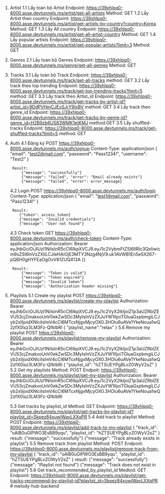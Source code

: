 1. Artist
    1.1 Lấy toàn bộ Artist
        Endpoint: https://39xhlpq0-8000.asse.devtunnels.ms/artist/get-all-artists
        Method: GET
    1.2 Lấy Artist theo country
        Endpoint: https://39xhlpq0-8000.asse.devtunnels.ms/artist/get-artists-by-country?country=Korea
        Method: GET
    1.3 Lấy All country
        Endpoint: https://39xhlpq0-8000.asse.devtunnels.ms/artist/get-all-artist-country
        Method: GET
    1.4 Lấy popular artists
        Endpoint: https://39xhlpq0-8000.asse.devtunnels.ms/artist/get-popular-artists?limit=3
        Method: GET
2. Genres
    2.1 Lấy toàn bộ Genres
        Endpoint: https://39xhlpq0-8000.asse.devtunnels.ms/genre/get-all-genres
        Method: GET
3. Tracks
    3.1 Lấy toàn bộ Track
        Endpoint: https://39xhlpq0-8000.asse.devtunnels.ms/track/get-all-tracks
        method: GET
    3.2 Lấy track theo top trending
        Endpoint: https://39xhlpq0-8000.asse.devtunnels.ms/track/get-top-trending-tracks?limit=5
        method: GET
    3.3 Lấy track theo Artist_id
        Endpoint: https://39xhlpq0-8000.asse.devtunnels.ms/track/get-tracks-by-artist-id?artist_id=9DdPVHmCJEvSJrY9IxBV
        method: GET
    3.4 Lấy track theo genre_id
        Endpoint: https://39xhlpq0-8000.asse.devtunnels.ms/track/get-tracks-by-genre-id?genre_id=H2B9zb6US83WMK1etKMJ
        method:GET
    3.5 Lấy shuffled-tracks
        Endpoint: https://39xhlpq0-8000.asse.devtunnels.ms/track/get-shuffled-tracks?limit=5
        method: GET
4. Auth
    4.1 Đăng ký
        POST https://39xhlpq0-8000.asse.devtunnels.ms/auth/signup 
        Content-Type: application/json
        { "email": "test2@mail.com", "password": "Pass1234!", "username": "Test2"  }

        Result:
            {"message": "successfully"}
            {"message": "failed", "error": "Email already exists"}
            {"message": "failed", "error": error_message}
    4.2 Login
        POST https://39xhlpq0-8000.asse.devtunnels.ms/auth/login 
        Content-Type: application/json
        { "email": "test1@mail.com", "password": "Pass1234!" }

        Result:
           {"token": access_token}
           {"message": "Invalid credentials"}
           {"message": "User not found"}
    4.3 Check token
        GET https://39xhlpq0-8000.asse.devtunnels.ms/auth/check-token 
        Content-Type: application/json 
        Authorization: Bearer eyJhbGciOiJIUzI1NiIsInR5cCI6IkpXVCJ9.eyJ1c2VybmFtZSI6IlRlc3QxIiwicm9sZSI6InVzZXIiLCJleHAiOjE3MTY3Nzg4NjV9.uk1AVWB1En5e5X267-pQBH0gHYFEaOgOvV81ZUQ413A
        {}

        Result:
            {"message": "Token is valid"}
            {"message": "Token expired"}
            {"message": "Invalid token"}
            {"message": "Authorization header missing"}
5. Playlists
    5.1 Create my playlist
        POST https://39xhlpq0-8000.asse.devtunnels.ms/playlist/create-my-playlist
        Authorization: Bearer eyJhbGciOiJIUzI1NiIsInR5cCI6IkpXVCJ9.eyJ1c2VyX2lkIjoiZ1p3aUZRblZEVU53cjZmakxoUnV0ekZwSDc3MyIsInVzZXJuYW1lIjoiTGluaGxpbmgiLCJyb2xlIjoidXNlciIsImV4cCI6MTcxNjgxMjcyOX0.3HOlu6uAVe1YkeNoua1wQ2zfX0Isz3LM3Fz-QfkIbRI
        {
            "playlist_name":"relax" 
        }
    5.6 Remove my playlist
        POST https://39xhlpq0-8000.asse.devtunnels.ms/playlist/remove-my-playlist
        Authorization: Bearer eyJhbGciOiJIUzI1NiIsInR5cCI6IkpXVCJ9.eyJ1c2VyX2lkIjoiZ1p3aUZRblZEVU53cjZmakxoUnV0ekZwSDc3MyIsInVzZXJuYW1lIjoiTGluaGxpbmgiLCJyb2xlIjoidXNlciIsImV4cCI6MTcxNjgxMjcyOX0.3HOlu6uAVe1YkeNoua1wQ2zfX0Isz3LM3Fz-QfkIbRI
        {
            "playlist_id": "hZTSUEYPgBLvZOWyV2sZ"
        }
    5.2 Get my playlists
        Method: POST 
        Endpoit: https://39xhlpq0-8000.asse.devtunnels.ms/playlist/get-my-playlist
        Authorization: Bearer eyJhbGciOiJIUzI1NiIsInR5cCI6IkpXVCJ9.eyJ1c2VyX2lkIjoiZ1p3aUZRblZEVU53cjZmakxoUnV0ekZwSDc3MyIsInVzZXJuYW1lIjoiTGluaGxpbmgiLCJyb2xlIjoidXNlciIsImV4cCI6MTcxNjgxMjcyOX0.3HOlu6uAVe1YkeNoua1wQ2zfX0Isz3LM3Fz-QfkIbRI

    5.3 Get tracks by playlist_id
        Method: GET
        Endpoint: https://39xhlpq0-8000.asse.devtunnels.ms/playlist/get-tracks-by-playlist-id?playlist_id=Skpez84xuwiWavLXXqPR
    5.4 Add track to playlist
        Method: POST
        Endpoint: https://39xhlpq0-8000.asse.devtunnels.ms/playlist/add-track-to-my-playlist
        {
            "track_id": "oAlB0uGlPWO3EsBB9yqu",
            "playlist_id": "hZTSUEYPgBLvZOWyV2sZ"
        }
        result:
            {"message": "successfully"}
            {"message": "Track already exists in playlist"}
    5.5 Remove track from playlist
        Method: POST
        Endpont: https://39xhlpq0-8000.asse.devtunnels.ms/playlist/remove-track-from-my-playlist
        {
            "track_id": "oAlB0uGlPWO3EsBB9yqu",
            "playlist_id": "hZTSUEYPgBLvZOWyV2sZ"
        }
        result:
            {"message": "successfully"}
            {"message": "Playlist not found"}
            {"message": "Track does not exist in playlist"}
    5.6 Get track_recommended_by_playlist_id
        Medtod: GET
        Endpoint: https://39xhlpq0-8000.asse.devtunnels.ms/playlist/get-tracks-recommend-by-playlist-id?playlist_id=Skpez84xuwiWavLXXqPR
    #   m e l o d y - h u b - b a c k e n d  
 